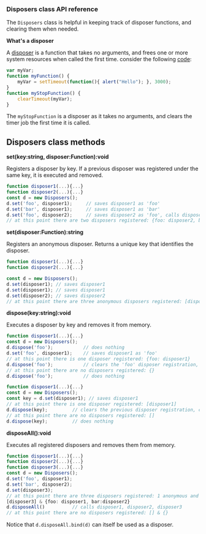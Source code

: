 ### Disposers class API reference

The `Disposers` class is helpful in keeping track of disposer functions, and clearing them when needed.

**What's a disposer**

A [disposer](https://en.wikipedia.org/wiki/Dispose_pattern) is a function that takes no arguments, and frees one or more system resources when called the first time.
consider the following [code](https://www.w3schools.com/jsref/tryit.asp?filename=tryjsref_win_cleartimeout):
```ts
var myVar;
function myFunction() {
    myVar = setTimeout(function(){ alert("Hello"); }, 3000);
}
function myStopFunction() {
    clearTimeout(myVar);
}
```
The `myStopFunction` is a disposer as it takes no arguments, and clears the timer job the first time it is called. 


## Disposers class methods
**set(key:string, disposer:Function):void**

Registers a disposer by key. 
If a previous disposer was registered under the same key, it is executed and removed.

```ts
function disposer1(...){...}
function disposer2(...){...}
const d = new Disposers();
d.set('foo', disposer1);     // saves disposer1 as 'foo'       
d.set('bar', disposer1);     // saves disposer1 as 'bar'
d.set('foo', disposer2);     // saves disposer2 as 'foo', calls disposer1 (the previous 'foo')
// at this point there are two disposers registered: {foo: disposer2, bar:disposer1}
```
**set(disposer:Function):string**

Registers an anonymous disposer. Returns a unique key that identifies the disposer.

```ts
function disposer1(...){...}
function disposer2(...){...}

const d = new Disposers();
d.set(disposer1); // saves disposer1
d.set(disposer1); // saves disposer1
d.set(disposer2); // saves disposer2
// at this point there are three anonymous disposers registered: [disposer1, disposer1, disposer2]
```

**dispose(key:string):void**

Executes a disposer by key and removes it from memory.

```ts
function disposer1(...){...}
const d = new Disposers();
d.dispose('foo');           // does nothing
d.set('foo', disposer1);    // saves disposer1 as 'foo' 
// at this point there is one disposer registered: {foo: disposer1}
d.dispose('foo');           // clears the 'foo' disposer registration, calls disposer1 
// at this point there are no disposers registered: {}
d.dispose('foo');           // does nothing
```

```ts
function disposer1(...){...}
const d = new Disposers();
const key = d.set(disposer1); // saves disposer1
// at this point there is one disposer registered: [disposer1]
d.dispose(key);         // clears the previous disposer registration, calls disposer1 
// at this point there are no disposers registered: []
d.dispose(key);         // does nothing
```

**disposeAll():void**

Executes all registered disposers and removes them from memory.

```ts
function disposer1(...){...}
function disposer2(...){...}
function disposer3(...){...}
const d = new Disposers();
d.set('foo', disposer1);
d.set('bar', disposer2); 
d.set(disposer3);
// at this point there are three disposers registered: 1 anonymous and 2 named : 
[disposer3] & {foo: disposer1, bar:disposer2}
d.disposeAll()          // calls disposer1, disposer2, disposer3 
// at this point there are no disposers registered: [] & {}
```
Notice that `d.disposeAll.bind(d)` can itself be used as a disposer.
